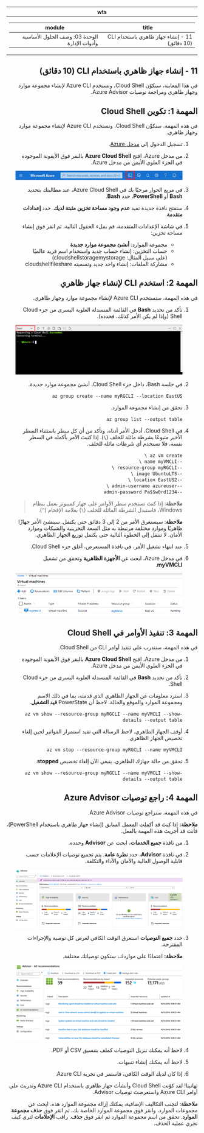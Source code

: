 ﻿<div id="readme" class="Box-body readme blob js-code-block-container p-5 p-xl-6 gist-border-0" dir="rtl">
    <article class="markdown-body entry-content container-lg" itemprop="text"><table>
  <thead>
  <tr>
  <th>wts</th>
  </tr>
  </thead>
  <tbody>
  <tr>
  <td><div><table>
  <thead>
  <tr>
  <th>title</th>
  <th>module</th>
  </tr>
  </thead>
  <tbody>
  <tr>
  <td><div>11 - إنشاء جهاز ظاهري باستخدام CLI (10 دقائق)</div></td>
  <td><div>الوحدة 03: وصف الحلول الأساسية وأدوات الإدارة</div></td>
  </tr>
  </tbody>
</table>
</div></td>
  </tr>
  </tbody>
</table>
       
# 11 - إنشاء جهاز ظاهري باستخدام CLI (10 دقائق)

في هذا المعاينة، سنكوّن Cloud Shell، ونستخدم Azure CLI لإنشاء مجموعة موارد وجهاز ظاهري ومراجعة توصيات Azure Advisor. 

# المهمة 1: تكوين Cloud Shell 

في هذه المهمة، سنكوِّن Cloud Shell، ونستخدم Azure CLI لإنشاء مجموعة موارد وجهاز ظاهري.  

1. تسجيل الدخول إلى [مدخل Azure](https://portal.azure.com).

2. من مدخل Azure، افتح **Azure Cloud Shell** بالنقر فوق الأيقونة الموجودة في الجزء العلوي الأيمن من مدخل Azure.

    ![لقطة شاشة لأيقونة Azure Cloud Shell في مدخل Azure.](../images/1002.png)
   
3. في مربع الحوار مرحبًا بك في Azure Cloud Shell، عند مطالبتك بتحديد **Bash** أو **PowerShell**، حدد **Bash**. 

4. ستفتح نافذة جديدة تفيد **عدم وجود مساحة تخزين مثبتة لديك**. حدد **إعدادات متقدمة**.

5. في شاشة الإعدادات المتقدمة، قم بملء الحقول التالية، ثم انقر فوق إنشاء مساحة تخزين:
    - مجموعة الموارد: **أنشئ مجموعة موارد جديدة**
    - حساب التخزين: إنشاء حساب جديد واستخدام اسم فريد عالميًا (على سبيل المثال: cloudshellstoragemystorage)
    - مشاركة الملفات: إنشاء واحد جديد وتسميته cloudshellfileshare


# المهمة 2: استخدم CLI لإنشاء جهاز ظاهري

في هذه المهمة، سنستخدم Azure CLI لإنشاء مجموعة موارد وجهاز ظاهري.

1. تأكد من تحديد **Bash** في القائمة المنسدلة العلوية اليسرى من جزء Cloud Shell (وإذا لم يكن الأمر كذلك، فحدده).

    ![لقطة شاشة لـ Azure Cloud Shell في مدخل Azure مع تمييز قائمة Bash المنسدلة.](../images/1002a.png)

2. في جلسة Bash، داخل جزء Cloud Shell، أنشئ مجموعة موارد جديدة. 

    ```cli
    az group create --name myRGCLI --location EastUS
    ```

3. تحقق من إنشاء مجموعة الموارد.

    ```cli
    az group list --output table
    ```

4. في Cloud Shell، أدخل الأمر أدناه، وتأكد من أن كل سطر باستثناء السطر الأخير متبوعًا بشرطة مائلة للخلف (`\`). إذا كتبتَ الأمر بأكمله في السطر نفسه، فلا تستخدم أي شَرطات مائلة للخلف. 

    ```cli
    az vm create \
    --name myVMCLI \
    --resource-group myRGCLI \
    --image UbuntuLTS \
    --location EastUS2 \
    --admin-username azureuser \
    --admin-password Pa$$w0rd1234
    ```

    >**ملاحظة**: إذا كنتَ تستخدم سطر الأوامر على جهاز كمبيوتر يعمل بنظام Windows، فاستبدل الشرطة المائلة للخلف (`\`) بعلامة الإقحام (`^`).

    **ملاحظة**: سيستغرق الأمر من 2 إلى 3 دقائق حتى يكتمل. سينشئ الأمر جهازًا ظاهريًا وموارد مختلفة مرتبطة به مثل السعة التخزينية والشبكات وموارد الأمان. لا تنتقل إلى الخطوة التالية حتى يكتمل توزيع الجهاز الظاهري. 

5. عند انتهاء تشغيل الأمر، في نافذة المستعرض، أغلق جزء Cloud Shell.

6. في مدخل Azure، ابحث عن **الأجهزة الظاهرية** وتحقق من تشغيل **myVMCLI**.

    ![لقطة شاشة لصفحة الأجهزة الظاهرية مع وجود myVMPS في حالة تشغيل.](../images/1101.png)


# المهمة 3: تنفيذ الأوامر في Cloud Shell

في هذه المهمة، سنتدرب على تنفيذ أوامر CLI من Cloud Shell. 

1. من مدخل Azure، افتح **Azure Cloud Shell** بالنقر فوق الأيقونة الموجودة في الجزء العلوي الأيمن من مدخل Azure.

2. تأكد من تحديد **Bash** في القائمة المنسدلة العلوية اليسرى من جزء Cloud Shell.

3. استرد معلومات عن الجهاز الظاهري الذي قدمته، بما في ذلك الاسم ومجموعة الموارد والموقع والحالة. لاحظ أن PowerState **قيد التشغيل**.

    ```cli
    az vm show --resource-group myRGCLI --name myVMCLI --show-details --output table 
    ```

4. أوقف الجهاز الظاهري. لاحظ الرسالة التي تفيد استمرار الفواتير لحين إلغاء تخصيص الجهاز الظاهري. 

    ```cli
    az vm stop --resource-group myRGCLI --name myVMCLI
    ```

5. تحقق من حالة جهازك الظاهري. ينبغي الآن إلغاء تخصيص **stopped**.

    ```cli
    az vm show --resource-group myRGCLI --name myVMCLI --show-details --output table 
    ```

# المهمة 4: راجع توصيات Azure Advisor

في هذه المهمة، سنراجع توصيات Azure Advisor.

   **ملاحظة:** إذا كنتَ قد أكملت المعمل السابق (إنشاء جهاز ظاهري باستخدام PowerShell)، فأنت قد أجريتَ هذه المهمة بالفعل. 

1. من نافذة **جميع الخدمات**، ابحث عن **Advisor** وحدده. 

2. في نافذة **Advisor**، حدد **نظرة عامة**. يتم تجميع توصيات الإعلامات حسب قابلية الوصول العالية والأمان والأداء والتكلفة. 

    ![لقطة شاشة لصفحة نظرة عامة على Advisor. ](../images/1103.png)

3. حدد **جميع التوصيات** استغرق الوقت الكافي لعرض كل توصية والإجراءات المقترحة. 

    **ملاحظة:** اعتمادًا على مواردك، ستكون توصياتك مختلفة. 

    ![لقطة شاشة لصفحة جميع التوصيات في Advisor. ](../images/1104.png)

4. لاحظ أنه يمكنك تنزيل التوصيات كملف بتنسيق CSV أو PDF. 

5. لاحظ أنه يمكنك إنشاء تنبيهات. 

6. إذا كان لديك الوقت الكافي، فاستمر في تجربة Azure CLI. 

تهانينا! لقد كوّنت Cloud Shell وأنشأتَ جهاز ظاهري باستخدام Azure CLI وتدربتَ على أوامر Azure CLI واستعرضتَ توصيات Advisor.

**ملاحظة**: لتجنب التكاليف الإضافية، يمكنك إزالة مجموعة الموارد هذه. ابحث عن مجموعات الموارد، وانقر فوق مجموعة الموارد الخاصة بك، ثم انقر فوق **حذف مجموعة الموارد**. تحقق من اسم مجموعة الموارد ثم انقر فوق **حذف**. راقب **الإعلامات** لترى كيف تجري عملية الحذف.
